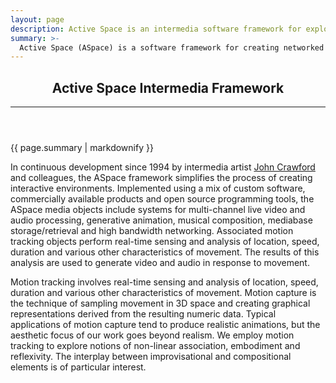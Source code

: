 ```yaml
---
layout: page
description: Active Space is an intermedia software framework for exploring embodied interaction
summary: >-
  Active Space (ASpace) is a software framework for creating networked intermedia art. Situated in theatres, galleries and online, our ASpace projects explore embodied <nobr>human-computer</nobr> interaction through movement and other forms of dynamic expression. Our research connects <nobr>body-centered</nobr> artistic practices with transdisciplinary methods for expanded media performance, multi-site interactivity and responsive system design.
---
```

<header>
  <h2>Active Space Intermedia Framework</h2>
  <hr />
</header>

<div class="jumbotron lead pt-3 pb-1 mb-3">
  {{ page.summary | markdownify }}
</div>

In continuous development since 1994 by intermedia artist [John Crawford](http://jc.embodied.net/) and colleagues, the ASpace framework simplifies the process of creating interactive environments. Implemented using a mix of custom software, commercially available products and open source programming tools, the ASpace media objects include systems for multi-channel live video and audio processing, generative animation, musical composition, mediabase storage/retrieval and high bandwidth networking. Associated motion tracking objects perform real-time sensing and analysis of location, speed, duration and various other characteristics of movement. The results of this analysis are used to generate video and audio in response to movement.

Motion tracking involves real-time sensing and analysis of location, speed, duration and various other characteristics of movement. Motion capture is the technique of sampling movement in 3D space and creating graphical representations derived from the resulting numeric data. Typical applications of motion capture tend to produce realistic animations, but the aesthetic focus of our work goes beyond realism. We employ motion tracking to explore notions of non-linear association, embodiment and reflexivity. The interplay between improvisational and compositional elements is of particular interest.

